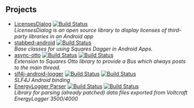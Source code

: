 Projects
--------

* [LicensesDialog](http://psdev.de/LicensesDialog) [![Build Status](http://ci.psdev.de/job/PSDevLicensesDialog/badge/icon)](http://ci.psdev.de/job/PSDevLicensesDialog/)  
  *LicensesDialog is an open source library to display licenses of third-party libraries in an Android app*
* [stabbed-android](http://psdev.de/stabbed-android) [![Build Status](http://ci.psdev.de/job/PSDevStabbedAndroid/badge/icon)](http://ci.psdev.de/job/PSDevStabbedAndroid/)  
  *Base classes for using Squares Dagger in Android Apps.*
* [async-otto](http://psdev.de/async-otto) [![Build Status](https://travis-ci.org/PSDev/async-otto.png?branch=master)](https://travis-ci.org/PSDev/async-otto) [![Build Status](http://ci.psdev.de/job/PSDevAsyncOtto/badge/icon)](http://ci.psdev.de/job/PSDevAsyncOtto/)  
  *Extension to Squares Otto library to provide a Bus which always posts to the main thread.*
* [slf4j-android-logger](http://psdev.de/slf4j-android-logger) [![Build Status](https://travis-ci.org/PSDev/slf4j-android-logger.png?branch=master)](https://travis-ci.org/PSDev/slf4j-android-logger) [![Build Status](http://ci.psdev.de/job/PSDevSLF4JAndroidLogger/badge/icon)](http://ci.psdev.de/job/PSDevSLF4JAndroidLogger/)  
  *SLF4J Android binding*
* [EnergyLogger Parser](http://psdev.de/energylogger-parser) [![Build Status](https://secure.travis-ci.org/PSDev/energylogger-parser.png?branch=master)](https://travis-ci.org/PSDev/energylogger-parser) [![Build Status](http://ci.psdev.de/job/PSDevEnergyLoggerParser/badge/icon)](http://ci.psdev.de/job/PSDevEnergyLoggerParser/)  
  *Library for parsing (already patched) data files exported from Voltcraft EnergyLogger 3500/4000*
